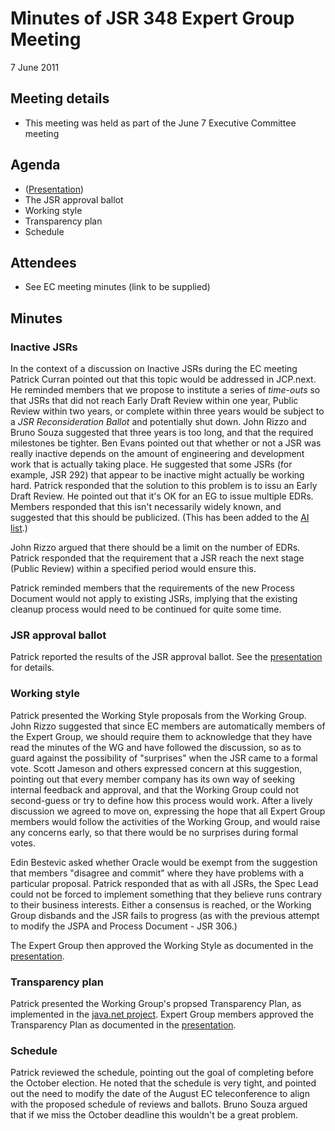 # Minutes of JSR 348 Expert Group Meeting  
7 June 2011

## Meeting details

*   This meeting was held as part of the June 7 Executive Committee meeting  

## **Agenda**

*   ([Presentation](http://java.net/projects/jsr348/downloads/download/Meeting%20Materials/JSR348-update-060711.pdf))
*   The JSR approval ballot
*   Working style
*   Transparency plan
*   Schedule

## **Attendees**

*   See EC meeting minutes (link to be supplied)

## Minutes

### Inactive JSRs

In the context of a discussion on Inactive JSRs during the EC meeting Patrick Curran pointed out that this topic would be addressed in JCP.next. He reminded members that we propose to institute a series of _time-outs_ so that JSRs that did not reach Early Draft Review within one year, Public Review within two years, or complete within three years would be subject to a _JSR Reconsideration Ballot_ and potentially shut down. John Rizzo and Bruno Souza suggested that three years is too long, and that the required milestones be tighter. Ben Evans pointed out that whether or not a JSR was really inactive depends on the amount of engineering and development work that is actually taking place. He suggested that some JSRs (for example, JSR 292) that appear to be inactive might actually be working hard. Patrick responded that the solution to this problem is to issu an Early Draft Review. He pointed out that it's OK for an EG to issue multiple EDRs. Members responded that this isn't necessarily widely known, and suggested that this should be publicized. (This has been added to the [AI list](http://java.net/projects/jsr348/downloads/download/Working%20documents/AIs.md).)

John Rizzo argued that there should be a limit on the number of EDRs. Patrick responded that the requirement that a JSR reach the next stage (Public Review) within a specified period would ensure this.

Patrick reminded members that the requirements of the new Process Document would not apply to existing JSRs, implying that the existing cleanup process would need to be continued for quite some time.

### **JSR approval ballot**

Patrick reported the results of the JSR approval ballot. See the [presentation](http://java.net/projects/jsr348/downloads/download/Meeting%20Materials/JSR348-update-060711.pdf) for details.

### **Working style**

Patrick presented the Working Style proposals from the Working Group. John Rizzo suggested that since EC members are automatically members of the Expert Group, we should require them to acknowledge that they have read the minutes of the WG and have followed the discussion, so as to guard against the possibility of "surprises" when the JSR came to a formal vote. Scott Jameson and others expressed concern at this suggestion, pointing out that every member company has its own way of seeking internal feedback and approval, and that the Working Group could not second-guess or try to define how this process would work. After a lively discussion we agreed to move on, expressing the hope that all Expert Group members would follow the activities of the Working Group, and would raise any concerns early, so that there would be no surprises during formal votes.

Edin Bestevic asked whether Oracle would be exempt from the suggestion that members "disagree and commit" where they have problems with a particular proposal. Patrick responded that as with all JSRs, the Spec Lead could not be forced to implement something that they believe runs contrary to their business interests. Either a consensus is reached, or the Working Group disbands and the JSR fails to progress (as with the previous attempt to modify the JSPA and Process Document - JSR 306.)

The Expert Group then approved the Working Style as documented in the [presentation](http://java.net/projects/jsr348/downloads/download/Meeting%20Materials/JSR348-update-060711.pdf).

### **Transparency plan**

Patrick presented the Working Group's propsed Transparency Plan, as implemented in the [java.net project](http://java.net/projects/jsr348). Expert Group members approved the Transparency Plan as documented in the [presentation](http://java.net/projects/jsr348/downloads/download/Meeting%20Materials/JSR348-update-060711.pdf).

### **Schedule**

Patrick reviewed the schedule, pointing out the goal of completing before the October election. He noted that the schedule is very tight, and pointed out the need to modify the date of the August EC teleconference to align with the proposed schedule of reviews and ballots. Bruno Souza argued that if we miss the October deadline this wouldn't be a great problem.